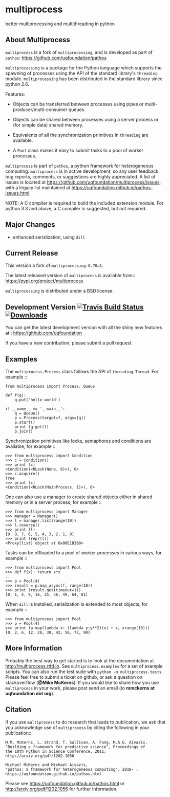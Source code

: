 multiprocess
============
better multiprocessing and multithreading in python

About Multiprocess
------------------
``multiprocess`` is a fork of ``multiprocessing``, and is developed as part of ``pathos``: https://github.com/uqfoundation/pathos

``multiprocessing`` is a package for the Python language which supports the
spawning of processes using the API of the standard library's
``threading`` module. ``multiprocessing`` has been distributed in the standard
library since python 2.6.

Features:

* Objects can be transferred between processes using pipes or
  multi-producer/multi-consumer queues.

* Objects can be shared between processes using a server process or
  (for simple data) shared memory.

* Equivalents of all the synchronization primitives in ``threading``
  are available.

* A ``Pool`` class makes it easy to submit tasks to a pool of worker
  processes.


``multiprocess`` is part of ``pathos``, a python framework for heterogeneous computing.
``multiprocess`` is in active development, so any user feedback, bug reports, comments,
or suggestions are highly appreciated.  A list of issues is located at https://github.com/uqfoundation/multiprocess/issues, with a legacy list maintained at https://uqfoundation.github.io/pathos-issues.html.

NOTE: A C compiler is required to build the included extension module. For python 3.3 and above, a C compiler is suggested, but not required.


Major Changes
-------------
* enhanced serialization, using ``dill``


Current Release
---------------
This version a fork of ``multiprocessing-0.70a1``.

The latest released version of ``multiprocess`` is available from::
    https://pypi.org/project/multiprocess

``multiprocessing`` is distributed under a BSD license.


Development Version
[![Travis Build Status](https://img.shields.io/travis/uqfoundation/multiprocess.svg?label=build&logo=travis&branch=master)](https://travis-ci.org/uqfoundation/multiprocess)
[![Downloads](https://pepy.tech/badge/multiprocess)](https://pepy.tech/project/multiprocess)
-------------------
You can get the latest development version with all the shiny new features at::
    https://github.com/uqfoundation

If you have a new contribution, please submit a pull request.


Examples
--------
The ``multiprocess.Process`` class follows the API of ``threading.Thread``.
For example ::

    from multiprocess import Process, Queue

    def f(q):
        q.put('hello world')

    if __name__ == '__main__':
        q = Queue()
        p = Process(target=f, args=[q])
        p.start()
        print (q.get())
        p.join()

Synchronization primitives like locks, semaphores and conditions are
available, for example ::

    >>> from multiprocess import Condition
    >>> c = Condition()
    >>> print (c)
    <Condition(<RLock(None, 0)>), 0>
    >>> c.acquire()
    True
    >>> print (c)
    <Condition(<RLock(MainProcess, 1)>), 0>

One can also use a manager to create shared objects either in shared
memory or in a server process, for example ::

    >>> from multiprocess import Manager
    >>> manager = Manager()
    >>> l = manager.list(range(10))
    >>> l.reverse()
    >>> print (l)
    [9, 8, 7, 6, 5, 4, 3, 2, 1, 0]
    >>> print (repr(l))
    <Proxy[list] object at 0x00E1B3B0>

Tasks can be offloaded to a pool of worker processes in various ways,
for example ::

    >>> from multiprocess import Pool
    >>> def f(x): return x*x
    ...
    >>> p = Pool(4)
    >>> result = p.map_async(f, range(10))
    >>> print (result.get(timeout=1))
    [0, 1, 4, 9, 16, 25, 36, 49, 64, 81]

When ``dill`` is installed, serialization is extended to most objects,
for example ::

    >>> from multiprocess import Pool
    >>> p = Pool(4)
    >>> print (p.map(lambda x: (lambda y:y**2)(x) + x, xrange(10)))
    [0, 2, 6, 12, 20, 30, 42, 56, 72, 90]


More Information
----------------
Probably the best way to get started is to look at the documentation at
http://multiprocess.rtfd.io. See ``multiprocess.examples`` for a set of example
scripts. You can also run the test suite with ``python -m multiprocess.tests``.
Please feel free to submit a ticket on github, or ask a question on
stackoverflow (**@Mike McKerns**).  If you would like to share how you use
``multiprocess`` in your work, please post send an email
(to **mmckerns at uqfoundation dot org**).


Citation
--------
If you use ``multiprocess`` to do research that leads to publication, we ask that you
acknowledge use of ``multiprocess`` by citing the following in your publication::

    M.M. McKerns, L. Strand, T. Sullivan, A. Fang, M.A.G. Aivazis,
    "Building a framework for predictive science", Proceedings of
    the 10th Python in Science Conference, 2011;
    http://arxiv.org/pdf/1202.1056

    Michael McKerns and Michael Aivazis,
    "pathos: a framework for heterogeneous computing", 2010- ;
    https://uqfoundation.github.io/pathos.html

Please see https://uqfoundation.github.io/pathos.html or
http://arxiv.org/pdf/1202.1056 for further information.

